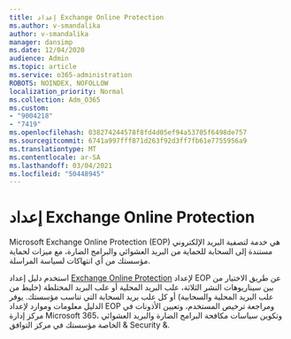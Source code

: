 ```yaml
---
title: إعداد Exchange Online Protection
ms.author: v-smandalika
author: v-smandalika
manager: dansimp
ms.date: 12/04/2020
audience: Admin
ms.topic: article
ms.service: o365-administration
ROBOTS: NOINDEX, NOFOLLOW
localization_priority: Normal
ms.collection: Adm_O365
ms.custom:
- "9004218"
- "7419"
ms.openlocfilehash: 038274244578f8fd4d05ef94a53705f6498de757
ms.sourcegitcommit: 6741a997fff871d263f92d3ff7fb61e7755956a9
ms.translationtype: MT
ms.contentlocale: ar-SA
ms.lasthandoff: 03/04/2021
ms.locfileid: "50448945"
---
```

# <a name="set-up-exchange-online-protection"></a>إعداد Exchange Online Protection

Microsoft Exchange Online Protection (EOP) هي خدمة لتصفية البريد الإلكتروني مستندة إلى السحابة للحماية من البريد العشوائي والبرامج الضارة، مع ميزات لحماية مؤسستك من أي انتهاكات لسياسة المراسلة.

استخدم دليل إعداد [Exchange Online Protection](https://go.microsoft.com/fwlink/?linkid=2071067) لإعداد EOP عن طريق الاختيار من بين سيناريوهات النشر الثلاثة، علب البريد المحلية أو علب البريد المختلطة (خليط من علب البريد المحلية والسحابية) أو كل علب بريد السحابة التي تناسب مؤسستك. يوفر الدليل معلومات وموارد لإعداد EOP ومراجعة ترخيص المستخدم، وتعيين الأذونات في مركز إدارة Microsoft 365، وتكوين سياسات مكافحة البرامج الضارة والبريد العشوائي الخاصة مؤسستك في مركز التوافق & Security &.
